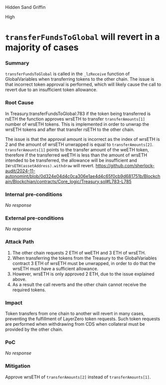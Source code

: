 Hidden Sand Griffin

High

# `transferFundsToGlobal` will revert in a majority of cases

### Summary

`transferFundsToGlobal` is called in the `_lzReceive` function of GlobalVariables when transferring tokens to the other chain. The issue is that incorrect token approval is performed, which will likely cause the call to revert due to an insufficient token allowance.

### Root Cause

In Treasury.transferFundsToGlobal:783 if the token being transferred is rsETH the function approves wrsETH to transfer `transferAmounts[1]` number of wrsETH tokens. This is implemented in order to unwrap the wrsETH tokens and after that transfer rsETH to the other chain. 

The issue is that the approval amount is incorrect as the index of wrsETH is 2 and the amount of wrsETH unwrapped is equal to `transferAmounts[2]`. `transferAmounts[1]` points to the transfer amount of the weETH token, therefore if the transferred weETH is less than the amount of wrsETH intended to be transferred, the allowance will be insufficient and `IWrsETH(assetAddress).withdraw` will revert.
https://github.com/sherlock-audit/2024-11-autonomint/blob/0d324e04d4c0ca306e1ae4d4c65f0cb9d681751b/Blockchain/Blockchian/contracts/Core_logic/Treasury.sol#L783-L785

### Internal pre-conditions

_No response_

### External pre-conditions

_No response_

### Attack Path

1. The other chain requests 2 ETH of weETH and 3 ETH of wrsETH.
2. When transferring the tokens from the Treasury to the GlobalVariables contract 3 ETH of wrsETH must be unwrapped, in order to do that the wrsETH must have a sufficient allowance.
3. However, wrsETH is only approved 2 ETH, due to the issue explained above.
4. As a result the call reverts and the other chain cannot receive the required tokens.

### Impact

Token transfers from one chain to another will revert in many cases, preventing the fulfillment of LayerZero token requests. Such token requests are performed when withdrawing from CDS when collateral must be provided by the other chain.

### PoC

_No response_

### Mitigation

Approve wrsETH of `transferAmounts[2]` instead of `transferAmounts[1]`. 